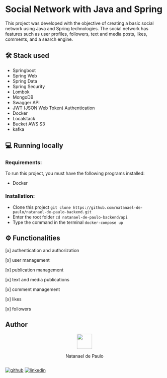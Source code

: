 # Social Network with Java and Spring
 
This project was developed with the objective of creating a basic social network using Java and Spring technologies. The social network has features such as user profiles, followers, text and media posts, likes, comments, and a search engine.

## 🛠 Stack used

- Springboot
- Spring Web
- Spring Data
- Spring Security
- Lombok
- MongoDB
- Swagger API
- JWT (JSON Web Token) Authentication
- Docker
- Localstack
- Bucket AWS S3
- kafka

## 💻 Running locally
### Requirements:
To run this project, you must have the following programs installed:
- Docker
### Installation:
- Clone this project
```git clone https://github.com/natanael-de-paulo/natanael-de-paulo-backend.git```
- Enter the root folder ```cd natanael-de-paulo-backend/api```
- Type the command in the terminal ```docker-compose up```


## ⚙ Functionalities

[x] authentication and authorization

[x] user management

[x] publication management

[x] text and media publications

[x] comment management

[x] likes

[x] followers

## Author

<div style="display: flex; flex-direction: column; align-items: center;">
  
  <img src="https://avatars.githubusercontent.com/u/93483868?v=4" width="48" height="48">
  
  <span>Natanael de Paulo </span>
</div>

[![github](https://img.shields.io/badge/github-000?style=for-the-badge&logo=github&logoColor=white)](https://github.com/natanael-de-paulo/)
[![linkedin](https://img.shields.io/badge/linkedin-0A66C2?style=for-the-badge&logo=linkedin&logoColor=white)](https://www.linkedin.com/in/natanael-de-paulo/)

